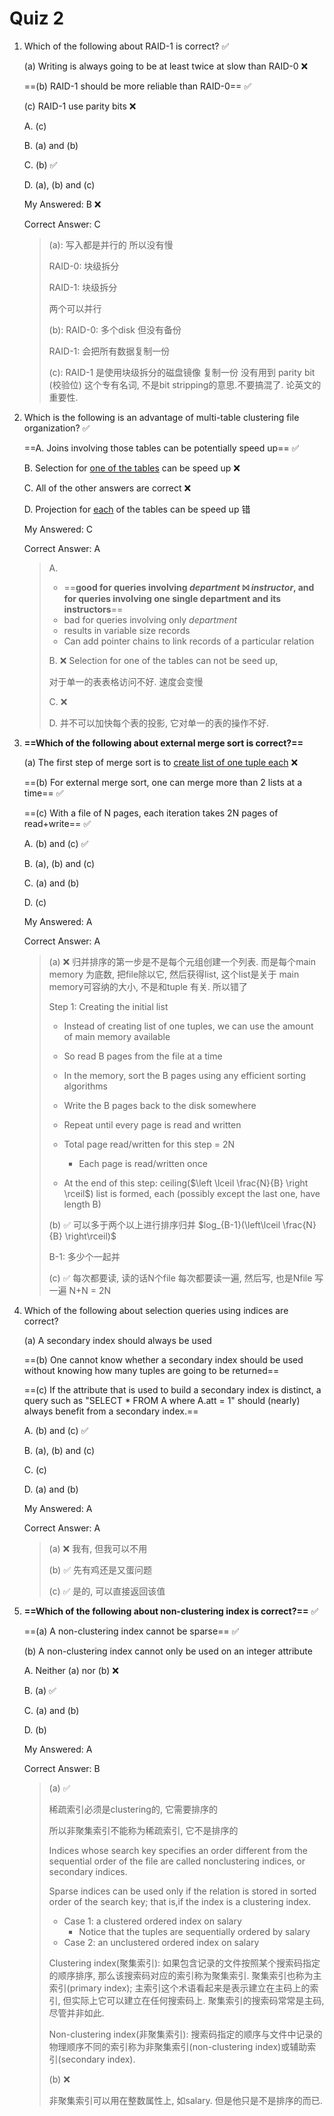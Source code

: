 # Quiz 2

1. Which of the following about RAID-1 is correct? ✅

   (a) Writing is always going to be at least twice at slow than RAID-0 ❌

   ==(b) RAID-1 should be more reliable than RAID-0==  ✅

   (c) RAID-1 use parity bits ❌

   A. (c)

   B. (a) and (b) 

   C. (b) ✅

   D. (a), (b) and (c)

   My Answered: B ❌

   Correct Answer: C
   
   > (a):  写入都是并行的 所以没有慢
   >
   > RAID-0: 块级拆分 
   >
   > RAID-1: 块级拆分 
   >
   > 两个可以并行
   >
   > (b): RAID-0: 多个disk 但没有备份
   >
   > RAID-1: 会把所有数据复制一份
   >
   > (c): RAID-1 是使用块级拆分的磁盘镜像 复制一份 没有用到 parity bit (校验位) 这个专有名词, 不是bit stripping的意思.不要搞混了. 论英文的重要性.



2. Which is the following is an advantage of multi-table clustering file organization? ✅

   ==A. Joins involving those tables can be potentially speed up== ✅

   B. Selection for <u>one of the tables</u> can be speed up ❌

   C. All of the other answers are correct ❌

   D. Projection for <u>each</u> of the tables can be speed up  错

   My Answered: C

   Correct Answer: A
   
   > A. 
   >
   > * ==**good for queries involving *department* ⨝ *instructor*, and for queries involving one single department and its instructors**==
   > * bad for queries involving only *department*
   > * results in variable size records
   > * Can add pointer chains to link records of a particular relation
   >
   > B. ❌ Selection for one of the tables can not be seed up,
   >
   > 对于单一的表表格访问不好. 速度会变慢
   >
   > C. ❌
   >
   > D. 并不可以加快每个表的投影, 它对单一的表的操作不好.
   
   

3. **==Which of the following about external merge sort is correct?==**

   (a) The first step of merge sort is to <u>create list of one tuple each</u> ❌

   ==(b) For external merge sort, one can merge more than 2 lists at a time== ✅

   ==(c) With a file of N pages, each iteration takes 2N pages of read+write== ✅

   A. (b) and (c) ✅

   B. (a), (b) and (c) 

   C. (a) and (b) 

   D. (c) 

   My Answered: A

   Correct Answer: A
   
   > (a) ❌ 归并排序的第一步是不是每个元组创建一个列表. 而是每个main memory 为底数, 把file除以它, 然后获得list, 这个list是关于 main memory可容纳的大小, 不是和tuple 有关. 所以错了
   >
   > Step 1: Creating the initial list
   >
   > * Instead of creating list of one tuples, we can use the amount of main memory available
   > * So read B pages from the file at a time
   > * In the memory, sort the B pages using any efficient sorting algorithms
   > * Write the B pages back to the disk somewhere
   > * Repeat until every page is read and written
   > * Total page read/written for this step = 2N 
   >
   >   * Each page is read/written once
   > * At the end of this step: ceiling($\left \lceil \frac{N}{B} \right \rceil$) list is formed, each (possibly except the last one, have length B)
   >
   > (b) ✅ 可以多于两个以上进行排序归并 $log_{B-1}(\left\lceil \frac{N}{B} \right\rceil)$
   >
   > B-1: 多少个一起并
   >
   > (c) ✅ 每次都要读, 读的话N个file 每次都要读一遍, 然后写, 也是Nfile 写一遍 N+N = 2N



4. Which of the following about selection queries using indices are correct?

   (a) A secondary index should always be used

   ==(b) One cannot know whether a secondary index should be used without knowing how many tuples are going to be returned==

   ==(c) If the attribute that is used to build a secondary index is distinct, a query such as "SELECT * FROM A where A.att = 1" should (nearly) always benefit from a secondary index.==

   A. (b) and (c) ✅

   B. (a), (b) and (c) 

   C. (c) 

   D. (a) and (b) 

   My Answered: A

   Correct Answer: A
   
   > (a) ❌ 我有, 但我可以不用
   >
   > (b) ✅ 先有鸡还是又蛋问题
   >
   > (c) ✅ 是的, 可以直接返回该值



5. **==Which of the following about non-clustering index is correct?==** ✅

   ==(a) A non-clustering index cannot be sparse== ✅

   (b) A non-clustering index cannot only be used on an integer attribute

   A. Neither (a) nor (b) ❌

   B. (a)  ✅

   C. (a) and (b) 

   D. (b) 

   My Answered: A

   Correct Answer: B
   
   > (a) ✅ 
   >
   > 稀疏索引必须是clustering的, 它需要排序的
   >
   > 所以非聚集索引不能称为稀疏索引, 它不是排序的
   >
   > Indices whose search key specifies an order different from the sequential order of the file are called nonclustering indices, or secondary indices.
   >
   > Sparse indices can be used only if the relation is stored in sorted order of the search key; that is,if the index is a clustering index.
   >
   > * Case 1: a clustered ordered index on salary
   >   * Notice that the tuples are sequentially ordered by salary
   > * Case 2: an unclustered ordered index on salary
   >
   > 
   >
   > Clustering index(聚集索引): 如果包含记录的文件按照某个搜索码指定的顺序排序, 那么该搜索码对应的索引称为聚集索引. 聚集索引也称为主索引(primary index); 主索引这个术语看起来是表示建立在主码上的索引, 但实际上它可以建立在任何搜索码上. 聚集索引的搜索码常常是主码, 尽管并非如此.
   >
   > Non-clustering index(非聚集索引): 搜索码指定的顺序与文件中记录的物理顺序不同的索引称为非聚集索引(non-clustering index)或辅助索引(secondary index). 
   >
   > (b) ❌
   >
   > 非聚集索引可以用在整数属性上, 如salary. 但是他只是不是排序的而已.
